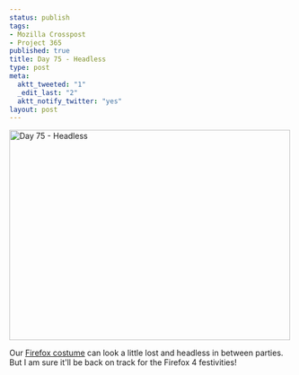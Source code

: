 ```yaml
--- 
status: publish
tags: 
- Mozilla Crosspost
- Project 365
published: true
title: Day 75 - Headless
type: post
meta: 
  aktt_tweeted: "1"
  _edit_last: "2"
  aktt_notify_twitter: "yes"
layout: post
---
```

<a href="http://www.flickr.com/photos/freeed/5533518356/" title="Day 75 - Headless by Fred​, on Flickr"><img src="http://farm6.static.flickr.com/5093/5533518356_8b3c7b4d30.jpg" width="500" height="375" alt="Day 75 - Headless" /></a>

Our <a href="http://www.flickr.com/photos/davefishernc/2440463399/">Firefox costume</a> can look a little lost and headless in between parties. But I am sure it'll be back on track for the Firefox 4 festivities!
